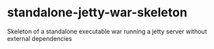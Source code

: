 standalone-jetty-war-skeleton
=============================

Skeleton of a standalone executable war running a jetty server without external dependencies
